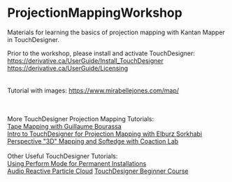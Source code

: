 # ProjectionMappingWorkshop
Materials for learning the basics of projection mapping with Kantan Mapper in TouchDesigner.

Prior to the workshop, please install and activate TouchDesigner:</br>
https://derivative.ca/UserGuide/Install_TouchDesigner </br>
https://derivative.ca/UserGuide/Licensing</br>
</br></br>
Tutorial with images: https://www.mirabellejones.com/map/

</br></br>
More TouchDesigner Projection Mapping Tutorials:</br>
<a href="https://www.youtube.com/watch?v=PZPMQ0tml8U">Tape Mapping with Guillaume Bourassa</a></br>
<a href="https://www.youtube.com/watch?v=1QyFy6aJM4U">Intro to TouchDesigner for Projection Mapping with Elburz Sorkhabi</a></br>
<a href="https://www.youtube.com/watch?v=35MzGn71-jM">Perspective "3D" Mapping and Softedge with Coaction Lab</a></br>
</br>
Other Useful TouchDesigner Tutorials:</br>
<a href="https://www.youtube.com/watch?v=4kyF27fXYDU">Using Perform Mode for Permanent Installations</a></br>
<a href="https://www.youtube.com/watch?v=M8X_FFB-ikQ">Audio Reactive Particle Cloud</a>
<a href="https://www.youtube.com/watch?v=Z_WfldiO6HI&list=PLFrhecWXVn5862cxJgysq9PYSjLdfNiHz">TouchDesigner Beginner Course</a>
